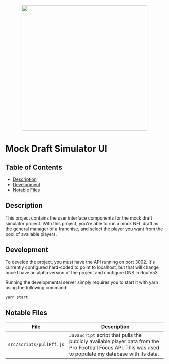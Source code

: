 <!--lint disable no-literal-urls-->
<p align="center">
  <img
      src="https://upload.wikimedia.org/wikipedia/en/thumb/8/80/NFL_Draft_logo.svg/1200px-NFL_Draft_logo.svg.png"
      width="400"
   />
</p>

# Mock Draft Simulator UI <!-- omit in toc -->
## Table of Contents <!-- omit in toc -->
- [Description](#description)
- [Development](#development)
- [Notable Files](#notable-files)

## Description

This project contains the user interface components for the mock draft simulator project. With this project, you're able to run a mock NFL draft as the general manager of a franchise, and select the player you want from the pool of available players.

## Development

To develop the project, you must have the API running on port 3002. It's currently configured hard-coded to point to localhost, but that will change once I have an alpha version of the project and configure DNS in Route53.

Running the developmental server simply requires you to start it with yarn using the following command:
```bash
yarn start
```

## Notable Files

| File | Description |
|-|-|
| `src/scripts/pullPff.js` | `JavaScript` script that pulls the publicly available player data from the Pro Football Focus API. This was used to populate my database with its data. |